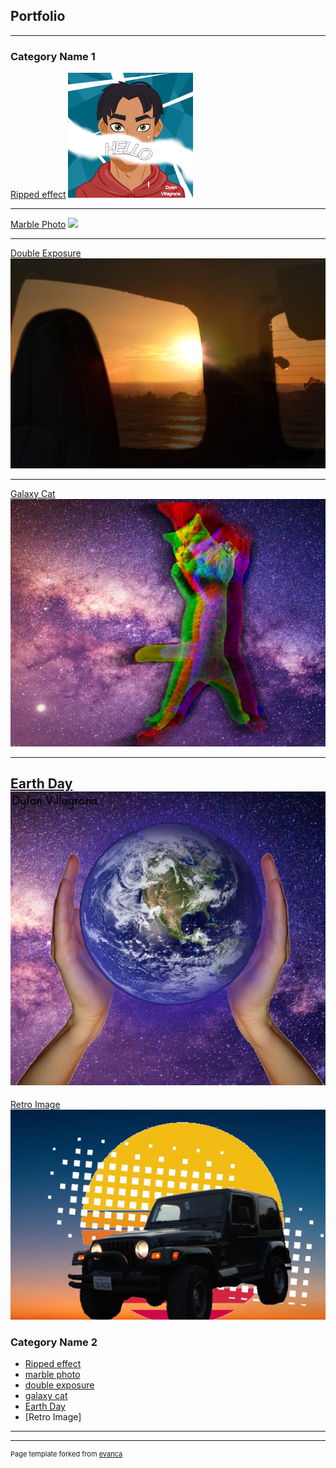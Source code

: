 ## Portfolio

---

### Category Name 1 

[Ripped effect](/sample_page)
<img src="images/ripped1.png?raw=true"/>

---
[Marble Photo](/pdf/sample_presentation.pdf)
<img src="images/marble.png?raw=true"/>

---
[Double Exposure](http://example.com/)
<img src="images/doubleexp.jpg?raw=true"/>

---
[Galaxy Cat](http://example.com/)
<img src="images/GalaxyCatz.jpg?raw=true"/>

---
[Earth Day](http://example.com/)
<img src="images/EarthDayTHing.jpg?raw=true"/>
---
[Retro Image](http://example.com/)
<img src="images/retroimg.jpg?raw=true"/>

### Category Name 2

- [Ripped effect](http://example.com/)
- [marble photo](http://example.com/)
- [double exposure](http://example.com/)
- [galaxy cat](http://example.com/)
- [Earth Day](http://example.com/)
- [Retro Image]

---




---
<p style="font-size:11px">Page template forked from <a href="https://github.com/evanca/quick-portfolio">evanca</a></p>
<!-- Remove above link if you don't want to attibute -->
